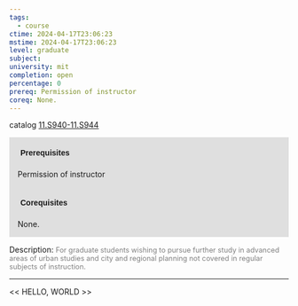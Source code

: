```yaml
---
tags:
  - course
ctime: 2024-04-17T23:06:23
mstime: 2024-04-17T23:06:23
level: graduate
subject: 
university: mit
completion: open
percentage: 0
prereq: Permission of instructor
coreq: None.
---
```


catalog [11.S940-11.S944](http://student.mit.edu/catalog/m11c.html#11.S944)

<span style="display: block; padding: 15px; background-color: rgb(100, 100, 100, 0.2);"><font id="m_prereq643_0" style="display: block; font-family: Arial, sans-serif; font-weight: bold; padding: 5px">Prerequisites</font><br><span id="prereq643_0">Permission of instructor</span></span>
<span style="display: block; padding: 15px; background-color: rgb(100, 100, 100, 0.2);"><font id="m_coreq643_0" style="display: block; font-family: Arial, sans-serif; font-weight: bold; padding: 5px">Corequisites</font><br><span id="coreq643_0">None.</span></span>

<font style="">Description:</font>
<font style="color: grey; font-size: 0.8rem;">For graduate students wishing to pursue further study in advanced areas of urban studies and city and regional planning not covered in regular subjects of instruction.</font>



---

<< HELLO, WORLD >>
